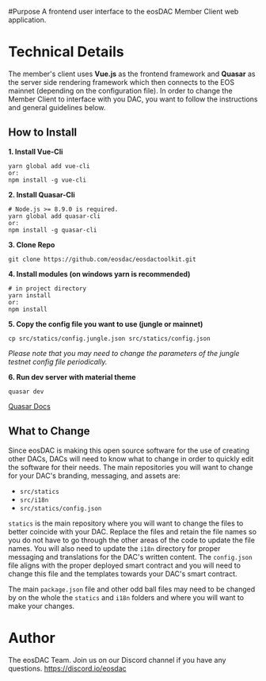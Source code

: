 #Purpose
A frontend user interface to the eosDAC Member Client web application.

# Technical Details
The member's client uses **Vue.js** as the frontend framework and **Quasar** as the server side rendering framework which then connects to the EOS mainnet (depending on the configuration file). In order to change the Member Client to interface with you DAC, you want to follow the instructions and general guidelines below.

## How to Install

**1. Install Vue-Cli**
```
yarn global add vue-cli
or:
npm install -g vue-cli
```

**2. Install Quasar-Cli**

```
# Node.js >= 8.9.0 is required.
yarn global add quasar-cli
or:
npm install -g quasar-cli
```
**3. Clone Repo**
```
git clone https://github.com/eosdac/eosdactoolkit.git
```
**4. Install modules (on windows yarn is recommended)**
```
# in project directory
yarn install
or:
npm install
```
**5. Copy the config file you want to use (jungle or mainnet)**
```
cp src/statics/config.jungle.json src/statics/config.json
```
*Please note that you may need to change the parameters of the jungle testnet config file periodically.*

**6. Run dev server with material theme**
```
quasar dev
```
[Quasar Docs](https://quasar-framework.org/guide/index.html)

## What to Change
Since eosDAC is making this open source software for the use of creating other DACs, DACs will need to know what to change in order to quickly edit the software for their needs. The main repositories you will want to change for your DAC's branding, messaging, and assets are:
- `src/statics`
- `src/i18n`
- `src/statics/config.json`

`statics` is the main repository where you will want to change the files to better coincide with your DAC. Replace the files and retain the file names so you do not have to go through the other areas of the code to update the file names. You will also need to update the `i18n` directory for proper messaging and translations for the DAC's written content. The `config.json` file aligns with the proper deployed smart contract and you will need to change this file and the templates towards your DAC's smart contract.

The main `package.json` file and other odd ball files may need to be changed by on the whole the `statics` and `i18n` folders and where you will want to make your changes.

# Author
The eosDAC Team. Join us on our Discord channel if you have any questions. https://discord.io/eosdac
